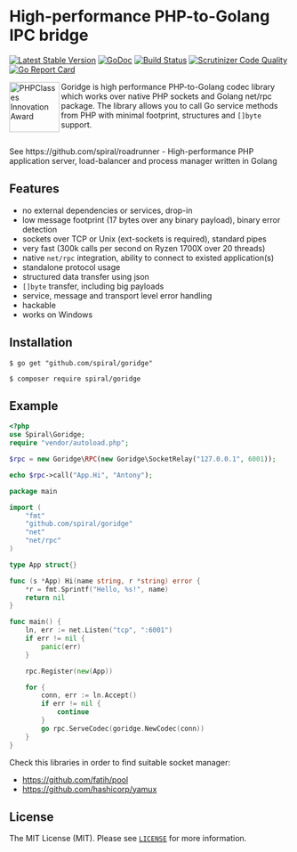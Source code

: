 High-performance PHP-to-Golang IPC bridge
=================================================
[![Latest Stable Version](https://poser.pugx.org/spiral/goridge/v/stable)](https://packagist.org/packages/spiral/goridge) 
[![GoDoc](https://godoc.org/github.com/spiral/goridge?status.svg)](https://godoc.org/github.com/spiral/goridge)
[![Build Status](https://travis-ci.org/spiral/goridge.svg?branch=master)](https://travis-ci.org/spiral/goridge)
[![Scrutinizer Code Quality](https://scrutinizer-ci.com/g/spiral/goridge/badges/quality-score.png)](https://scrutinizer-ci.com/g/spiral/goridge/?branch=master)
[![Go Report Card](https://goreportcard.com/badge/github.com/spiral/goridge)](https://goreportcard.com/report/github.com/spiral/goridge)

<img src="https://files.phpclasses.org/graphics/phpclasses/innovation-award-logo.png" height="90px" alt="PHPClasses Innovation Award" align="left"/>

Goridge is high performance PHP-to-Golang codec library which works over native PHP sockets and Golang net/rpc package.
 The library allows you to call Go service methods from PHP with minimal footprint, structures and `[]byte` support.

<br/>
See https://github.com/spiral/roadrunner - High-performance PHP application server, load-balancer and process manager written in Golang
<br/>

Features
--------
 - no external dependencies or services, drop-in
 - low message footprint (17 bytes over any binary payload), binary error detection
 - sockets over TCP or Unix (ext-sockets is required), standard pipes
 - very fast (300k calls per second on Ryzen 1700X over 20 threads)
 - native `net/rpc` integration, ability to connect to existed application(s)
 - standalone protocol usage
 - structured data transfer using json
 - `[]byte` transfer, including big payloads
 - service, message and transport level error handling
 - hackable
 - works on Windows

Installation
------------
```
$ go get "github.com/spiral/goridge"
```
```
$ composer require spiral/goridge
```

Example
--------
```php
<?php
use Spiral\Goridge;
require "vendor/autoload.php";

$rpc = new Goridge\RPC(new Goridge\SocketRelay("127.0.0.1", 6001));

echo $rpc->call("App.Hi", "Antony");
```

```go
package main

import (
	"fmt"
	"github.com/spiral/goridge"
	"net"
	"net/rpc"
)

type App struct{}

func (s *App) Hi(name string, r *string) error {
	*r = fmt.Sprintf("Hello, %s!", name)
	return nil
}

func main() {
	ln, err := net.Listen("tcp", ":6001")
	if err != nil {
		panic(err)
	}

	rpc.Register(new(App))

	for {
		conn, err := ln.Accept()
		if err != nil {
			continue
		}
		go rpc.ServeCodec(goridge.NewCodec(conn))
	}
}
```

Check this libraries in order to find suitable socket manager:
 * https://github.com/fatih/pool
 * https://github.com/hashicorp/yamux
 
License
-------

The MIT License (MIT). Please see [`LICENSE`](./LICENSE) for more information.
